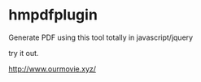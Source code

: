 # hmpdfplugin
Generate PDF using this tool totally in javascript/jquery


try it out.

http://www.ourmovie.xyz/

